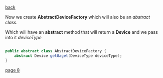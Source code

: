 [back](./page06.md)

Now we create **AbstractDeviceFactory** which will also be an *abstract class*.

Which will have an **abstract** method that will return a **Device** and we pass into it *deviceType*
```java

public abstract class AbstractDeviceFactory {
    abstract Device getGaget(DeviceType deviceType);
}

```

[page 8](./page08.md)
